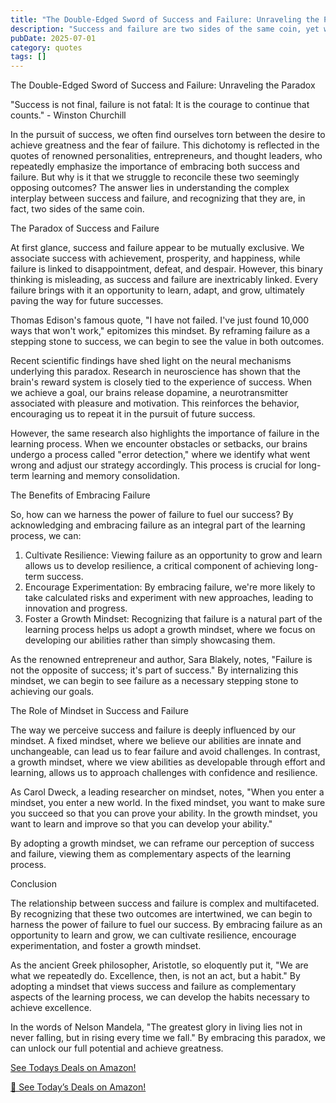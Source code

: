 ```yaml
---
title: "The Double-Edged Sword of Success and Failure: Unraveling the Paradox"
description: "Success and failure are two sides of the same coin, yet we often view them as mutually exclusive outcomes. This article delves into the intricate relationship between success and failure, exploring recent scientific findings and expert insights to help you understand the paradox and harness its power to achieve your goals."
pubDate: 2025-07-01
category: quotes
tags: []
---
```


The Double-Edged Sword of Success and Failure: Unraveling the Paradox

"Success is not final, failure is not fatal: It is the courage to continue that counts." - Winston Churchill

In the pursuit of success, we often find ourselves torn between the desire to achieve greatness and the fear of failure. This dichotomy is reflected in the quotes of renowned personalities, entrepreneurs, and thought leaders, who repeatedly emphasize the importance of embracing both success and failure. But why is it that we struggle to reconcile these two seemingly opposing outcomes? The answer lies in understanding the complex interplay between success and failure, and recognizing that they are, in fact, two sides of the same coin.

The Paradox of Success and Failure

At first glance, success and failure appear to be mutually exclusive. We associate success with achievement, prosperity, and happiness, while failure is linked to disappointment, defeat, and despair. However, this binary thinking is misleading, as success and failure are inextricably linked. Every failure brings with it an opportunity to learn, adapt, and grow, ultimately paving the way for future successes.

Thomas Edison's famous quote, "I have not failed. I've just found 10,000 ways that won't work," epitomizes this mindset. By reframing failure as a stepping stone to success, we can begin to see the value in both outcomes.

Recent scientific findings have shed light on the neural mechanisms underlying this paradox. Research in neuroscience has shown that the brain's reward system is closely tied to the experience of success. When we achieve a goal, our brains release dopamine, a neurotransmitter associated with pleasure and motivation. This reinforces the behavior, encouraging us to repeat it in the pursuit of future success.

However, the same research also highlights the importance of failure in the learning process. When we encounter obstacles or setbacks, our brains undergo a process called "error detection," where we identify what went wrong and adjust our strategy accordingly. This process is crucial for long-term learning and memory consolidation.

The Benefits of Embracing Failure

So, how can we harness the power of failure to fuel our success? By acknowledging and embracing failure as an integral part of the learning process, we can:

1. Cultivate Resilience: Viewing failure as an opportunity to grow and learn allows us to develop resilience, a critical component of achieving long-term success.
2. Encourage Experimentation: By embracing failure, we're more likely to take calculated risks and experiment with new approaches, leading to innovation and progress.
3. Foster a Growth Mindset: Recognizing that failure is a natural part of the learning process helps us adopt a growth mindset, where we focus on developing our abilities rather than simply showcasing them.

As the renowned entrepreneur and author, Sara Blakely, notes, "Failure is not the opposite of success; it's part of success." By internalizing this mindset, we can begin to see failure as a necessary stepping stone to achieving our goals.

The Role of Mindset in Success and Failure

The way we perceive success and failure is deeply influenced by our mindset. A fixed mindset, where we believe our abilities are innate and unchangeable, can lead us to fear failure and avoid challenges. In contrast, a growth mindset, where we view abilities as developable through effort and learning, allows us to approach challenges with confidence and resilience.

As Carol Dweck, a leading researcher on mindset, notes, "When you enter a mindset, you enter a new world. In the fixed mindset, you want to make sure you succeed so that you can prove your ability. In the growth mindset, you want to learn and improve so that you can develop your ability."

By adopting a growth mindset, we can reframe our perception of success and failure, viewing them as complementary aspects of the learning process.

Conclusion

The relationship between success and failure is complex and multifaceted. By recognizing that these two outcomes are intertwined, we can begin to harness the power of failure to fuel our success. By embracing failure as an opportunity to learn and grow, we can cultivate resilience, encourage experimentation, and foster a growth mindset.

As the ancient Greek philosopher, Aristotle, so eloquently put it, "We are what we repeatedly do. Excellence, then, is not an act, but a habit." By adopting a mindset that views success and failure as complementary aspects of the learning process, we can develop the habits necessary to achieve excellence.

In the words of Nelson Mandela, "The greatest glory in living lies not in never falling, but in rising every time we fall." By embracing this paradox, we can unlock our full potential and achieve greatness.

[ See Todays Deals on Amazon!](https://amzn.to/3UjsCWp)

[🛒 See Today’s Deals on Amazon!](https://amzn.to/3UjsCWp)
